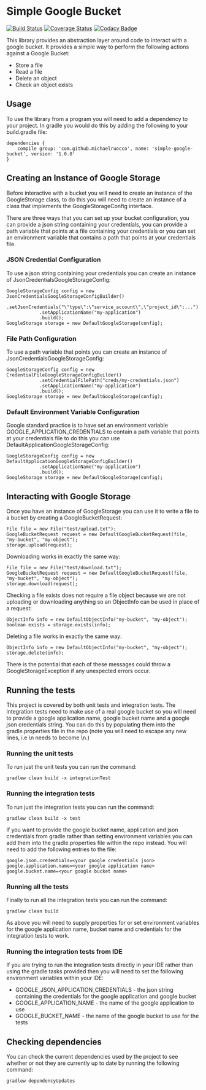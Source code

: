 # Simple Google Bucket

[![Build Status](https://travis-ci.org/michaelruocco/simple-google-bucket.svg?branch=master)](https://travis-ci.org/michaelruocco/simple-google-bucket)
[![Coverage Status](https://coveralls.io/repos/github/michaelruocco/simple-google-bucket/badge.svg?branch=master)](https://coveralls.io/github/michaelruocco/simple-google-bucket?branch=master)
[![Codacy Badge](https://api.codacy.com/project/badge/Grade/a9a463bc38234e28acaa7a2b41ef3ee6)](https://www.codacy.com/app/michaelruocco/simple-google-bucket?utm_source=github.com&amp;utm_medium=referral&amp;utm_content=michaelruocco/simple-google-bucket&amp;utm_campaign=Badge_Grade)

This library provides an abstraction layer around code to interact with a
google bucket. It provides a simple way to perform the following actions
against a Google Bucket:

* Store a file
* Read a file
* Delete an object
* Check an object exists

## Usage

To use the library from a program you will need to add a dependency to your project. In
gradle you would do this by adding the following to your build.gradle file:

```
dependencies {
    compile group: 'com.github.michaelruocco', name: 'simple-google-bucket', version: '1.0.0'
}
```

## Creating an Instance of Google Storage

Before interactive with a bucket you will need to create an instance of the
GoogleStorage class, to do this you will need to create an instance of a class that
implements the GoogleStorageConfig interface.

There are three ways that you can set up your bucket configuration, you can
provide a json string containing your credentials, you can provide a path variable
that points at a file containing your credentials or you can set an environment variable
that contains a path that points at your credentials file.

### JSON Credential Configuration

To use a json string containing your credentials you can create an instance of
JsonCredentialsGoogleStorageConfig:

```
GoogleStorageConfig config = new JsonCredentialsGoogleStorageConfigBuilder()
            .setJsonCredentials("\"type\":\"service_account\",\"project_id\":...")
            .setApplicationName("my-application")
            .build();
GoogleStorage storage = new DefaultGoogleStorage(config);
```

### File Path Configuration

To use a path variable that points you can create an instance of
JsonCredentialsGoogleStorageConfig:

```
GoogleStorageConfig config = new CredentialFileGoogleStorageConfigBuilder()
            .setCredentialFilePath("creds/my-credentials.json")
            .setApplicationName("my-application")
            .build();
GoogleStorage storage = new DefaultGoogleStorage(config);
```

### Default Environment Variable Configuration

Google standard practice is to have set an environment variable
GOOGLE_APPLICATION_CREDENTIALS to contain a path variable that points
at your credentials file to do this you can use
DefaultApplicationGoogleStorageConfig:

```
GoogleStorageConfig config = new DefaultApplicationGoogleStorageConfigBuilder()
            .setApplicationName("my-application")
            .build();
GoogleStorage storage = new DefaultGoogleStorage(config);
```

## Interacting with Google Storage

Once you have an instance of GoogleStorage you can use it to write a file to a bucket
by creating a GoogleBucketRequest:

```
File file = new File("test/upload.txt");
GoogleBucketRequest request = new DefaultGoogleBucketRequest(file, "my-bucket", "my-object");
storage.upload(request);
```

Downloading works in exactly the same way:

```
File file = new File("test/download.txt");
GoogleBucketRequest request = new DefaultGoogleBucketRequest(file, "my-bucket", "my-object");
storage.download(request);
```

Checking a file exists does not require a file object because
we are not uploading or downloading anything so an ObjectInfo can be
used in place of a request:

```
ObjectInfo info = new DefaultObjectInfo("my-bucket", "my-object");
boolean exists = storage.exists(info);
```

Deleting a file works in exactly the same way:

```
ObjectInfo info = new DefaultObjectInfo("my-bucket", "my-object");
storage.delete(info);
```

There is the potential that each of these messages could throw
a GoogleStorageException if any unexpected errors occur.

## Running the tests

This project is covered by both unit tests and integration tests. The
integration tests need to make use of a real google bucket so you will
need to provide a google application name, google bucket name and a google
json credentials string. You can do this by populating them into the
gradle.properties file in the repo (note you will need to escape any new lines, i.e
\n needs to become \\n.)

### Running the unit tests

To run just the unit tests you can run the command:

```
gradlew clean build -x integrationTest
```

### Running the integration tests

To run just the integration tests you can run the command:

```
gradlew clean build -x test
```

If you want to provide the google bucket name, application and json credentials
from gradle rather than setting environment variables you can add them into the
gradle.properties file within the repo instead. You will need to add the following
entries to the file:

```
google.json.credentials=<your google credentials json>
google.application.name=<your google application name>
google.bucket.name=<your google bucket name>
```

### Running all the tests

Finally to run all the integration tests you can run the command:

```
gradlew clean build
```

As above you will need to supply properties for or set environment variables for the google
application name, bucket name and credentials for the integration tests to work.

### Running the integration tests from IDE

If you are trying to run the integration tests directly in your IDE rather
than using the gradle tasks provided then you will need to set the following
environment variables within your IDE:

* GOOGLE_JSON_APPLICATION_CREDENTIALS - the json string containing the credentials for the google application and google bucket
* GOOGLE_APPLICATION_NAME - the name of the google application to use
* GOOGLE_BUCKET_NAME - the name of the google bucket to use for the tests

## Checking dependencies

You can check the current dependencies used by the project to see whether
or not they are currently up to date by running the following command:

```
gradlew dependencyUpdates
```